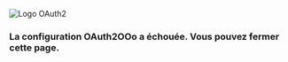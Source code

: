 ![Logo OAuth2](https://prrvchr.github.io/OAuth2OOo/OAuth2.png)
### La configuration OAuth2OOo a échouée. Vous pouvez fermer cette page.
